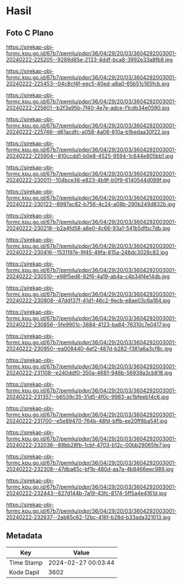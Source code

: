 # Hasil

## Foto C Plano

https://sirekap-obj-formc.kpu.go.id/67b7/pemilu/pdpr/36/04/29/20/03/3604292003001-20240222-225205--9289d85e-2133-4ddf-bca8-3992e33a8fb8.jpg

https://sirekap-obj-formc.kpu.go.id/67b7/pemilu/pdpr/36/04/29/20/03/3604292003001-20240222-225453--04c8cf4f-eec5-40ed-a8a0-65b51c165fcb.jpg

https://sirekap-obj-formc.kpu.go.id/67b7/pemilu/pdpr/36/04/29/20/03/3604292003001-20240222-225601--b2f3a95b-7f40-4e7e-adce-f1cdb34e0590.jpg

https://sirekap-obj-formc.kpu.go.id/67b7/pemilu/pdpr/36/04/29/20/03/3604292003001-20240222-225746--d61acdfc-a058-4a06-810a-b1bedaa30f22.jpg

https://sirekap-obj-formc.kpu.go.id/67b7/pemilu/pdpr/36/04/29/20/03/3604292003001-20240222-225904--810ccdd1-b0e8-4525-9594-1c644e805bb1.jpg

https://sirekap-obj-formc.kpu.go.id/67b7/pemilu/pdpr/36/04/29/20/03/3604292003001-20240222-230011--104bce36-e823-4b9f-b0f9-6140544d089f.jpg

https://sirekap-obj-formc.kpu.go.id/67b7/pemilu/pdpr/36/04/29/20/03/3604292003001-20240222-230122--8997ac82-b756-4c24-a08b-290b249d832b.jpg

https://sirekap-obj-formc.kpu.go.id/67b7/pemilu/pdpr/36/04/29/20/03/3604292003001-20240222-230218--b2a4fd58-a8e0-4c66-93a1-541b5dfbc7db.jpg

https://sirekap-obj-formc.kpu.go.id/67b7/pemilu/pdpr/36/04/29/20/03/3604292003001-20240222-230416--1531197e-9f45-49fa-815a-248dc3028c82.jpg

https://sirekap-obj-formc.kpu.go.id/67b7/pemilu/pdpr/36/04/29/20/03/3604292003001-20240222-230510--e98f5ed6-82f6-4a19-ab4a-c4b34f4e14db.jpg

https://sirekap-obj-formc.kpu.go.id/67b7/pemilu/pdpr/36/04/29/20/03/3604292003001-20240222-230808--47dd137f-41d1-46c2-9ecb-e8ae03c6a184.jpg

https://sirekap-obj-formc.kpu.go.id/67b7/pemilu/pdpr/36/04/29/20/03/3604292003001-20240222-230856--5fe9901c-3884-4123-ba84-76310c7e0417.jpg

https://sirekap-obj-formc.kpu.go.id/67b7/pemilu/pdpr/36/04/29/20/03/3604292003001-20240222-230950--ea008440-4ef2-487d-b282-f381a6a3cf8c.jpg

https://sirekap-obj-formc.kpu.go.id/67b7/pemilu/pdpr/36/04/29/20/03/3604292003001-20240222-231108--e240ddf0-350a-4681-946b-56939a3cb818.jpg

https://sirekap-obj-formc.kpu.go.id/67b7/pemilu/pdpr/36/04/29/20/03/3604292003001-20240222-231357--b6539c35-31d5-4f0c-9983-ac1bfeeb14c6.jpg

https://sirekap-obj-formc.kpu.go.id/67b7/pemilu/pdpr/36/04/29/20/03/3604292003001-20240222-231700--e5e89470-764b-48fd-bffb-ee20ff8ba54f.jpg

https://sirekap-obj-formc.kpu.go.id/67b7/pemilu/pdpr/36/04/29/20/03/3604292003001-20240222-232036--89bb28fb-1cbf-4703-b12c-00bb29065fe7.jpg

https://sirekap-obj-formc.kpu.go.id/67b7/pemilu/pdpr/36/04/29/20/03/3604292003001-20240222-232308--47dba65c-bf1b-480d-aa7a-4b8466eec989.jpg

https://sirekap-obj-formc.kpu.go.id/67b7/pemilu/pdpr/36/04/29/20/03/3604292003001-20240222-232443--827d144b-7a19-43fc-8174-5ff5a4e4161d.jpg

https://sirekap-obj-formc.kpu.go.id/67b7/pemilu/pdpr/36/04/29/20/03/3604292003001-20240222-232637--2ab65c62-12bc-416f-b28d-b33ada321013.jpg


## Metadata

| Key        | Value               |
| ---------- | ------------------- |
| Time Stamp | 2024-02-27 00:03:44 |
| Kode Dapil | 3602                |



